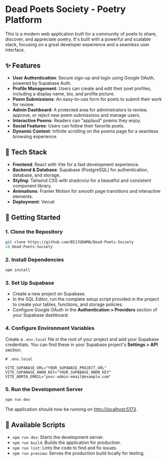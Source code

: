 # Dead Poets Society - Poetry Platform

This is a modern web application built for a community of poets to share, discover, and appreciate poetry. It's built with a powerful and scalable stack, focusing on a great developer experience and a seamless user interface.

## ✨ Features

- **User Authentication**: Secure sign-up and login using Google OAuth, powered by Supabase Auth.
- **Profile Management**: Users can create and edit their poet profiles, including a display name, bio, and profile picture.
- **Poem Submissions**: An easy-to-use form for poets to submit their work for review.
- **Admin Dashboard**: A protected area for administrators to review, approve, or reject new poem submissions and manage users.
- **Interactive Poems**: Readers can "applaud" poems they enjoy.
- **Social Features**: Users can follow their favorite poets.
- **Dynamic Content**: Infinite scrolling on the poems page for a seamless browsing experience.

## 🚀 Tech Stack

- **Frontend**: React with Vite for a fast development experience.
- **Backend & Database**: Supabase (PostgreSQL) for authentication, database, and storage.
- **Styling**: Tailwind CSS with shadcn/ui for a beautiful and consistent component library.
- **Animations**: Framer Motion for smooth page transitions and interactive elements.
- **Deployment**: Vercel

## 🔧 Getting Started

### 1. Clone the Repository

```bash
git clone https://github.com/BIJJUDAMA/Dead-Poets-Society
cd Dead-Poets-Society

```

### 2. Install Dependencies

```bash
npm install
```

### 3. Set Up Supabase

- Create a new project on Supabase.
- In the SQL Editor, run the complete setup script provided in the project to create your tables, functions, and storage policies.
- Configure Google OAuth in the **Authentication > Providers** section of your Supabase dashboard.

### 4. Configure Environment Variables

Create a `.env.local` file in the root of your project and add your Supabase credentials. You can find these in your Supabase project's **Settings > API** section.

```env
# .env.local

VITE_SUPABASE_URL="YOUR_SUPABASE_PROJECT_URL"
VITE_SUPABASE_ANON_KEY="YOUR_SUPABASE_ANON_KEY"
VITE_ADMIN_EMAIL="your-admin-email@example.com"
```

### 5. Run the Development Server

```bash
npm run dev
```

The application should now be running on [http://localhost:5173](http://localhost:5173).

## 📜 Available Scripts

- `npm run dev`: Starts the development server.
- `npm run build`: Builds the application for production.
- `npm run lint`: Lints the code to find and fix issues.
- `npm run preview`: Serves the production build locally for testing.
